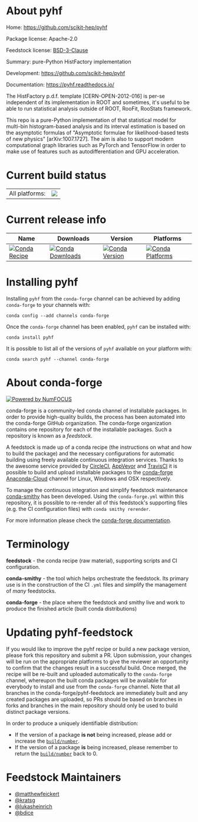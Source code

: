 About pyhf
==========

Home: https://github.com/scikit-hep/pyhf

Package license: Apache-2.0

Feedstock license: [BSD-3-Clause](https://github.com/conda-forge/pyhf-feedstock/blob/master/LICENSE.txt)

Summary: pure-Python HistFactory implementation

Development: https://github.com/scikit-hep/pyhf

Documentation: https://pyhf.readthedocs.io/

The HistFactory p.d.f. template [CERN-OPEN-2012-016] is per-se independent
of its implementation in ROOT and sometimes, it's useful to be able to run
statistical analysis outside of ROOT, RooFit, RooStats framework.

This repo is a pure-Python implementation of that statistical model for
multi-bin histogram-based analysis and its interval estimation is based on
the asymptotic formulas of "Asymptotic formulae for likelihood-based tests
of new physics" [arXiv:1007.1727]. The aim is also to support modern
computational graph libraries such as PyTorch and TensorFlow in order to
make use of features such as autodifferentiation and GPU acceleration.


Current build status
====================


<table><tr><td>All platforms:</td>
    <td>
      <a href="https://dev.azure.com/conda-forge/feedstock-builds/_build/latest?definitionId=10266&branchName=master">
        <img src="https://dev.azure.com/conda-forge/feedstock-builds/_apis/build/status/pyhf-feedstock?branchName=master">
      </a>
    </td>
  </tr>
</table>

Current release info
====================

| Name | Downloads | Version | Platforms |
| --- | --- | --- | --- |
| [![Conda Recipe](https://img.shields.io/badge/recipe-pyhf-green.svg)](https://anaconda.org/conda-forge/pyhf) | [![Conda Downloads](https://img.shields.io/conda/dn/conda-forge/pyhf.svg)](https://anaconda.org/conda-forge/pyhf) | [![Conda Version](https://img.shields.io/conda/vn/conda-forge/pyhf.svg)](https://anaconda.org/conda-forge/pyhf) | [![Conda Platforms](https://img.shields.io/conda/pn/conda-forge/pyhf.svg)](https://anaconda.org/conda-forge/pyhf) |

Installing pyhf
===============

Installing `pyhf` from the `conda-forge` channel can be achieved by adding `conda-forge` to your channels with:

```
conda config --add channels conda-forge
```

Once the `conda-forge` channel has been enabled, `pyhf` can be installed with:

```
conda install pyhf
```

It is possible to list all of the versions of `pyhf` available on your platform with:

```
conda search pyhf --channel conda-forge
```


About conda-forge
=================

[![Powered by NumFOCUS](https://img.shields.io/badge/powered%20by-NumFOCUS-orange.svg?style=flat&colorA=E1523D&colorB=007D8A)](http://numfocus.org)

conda-forge is a community-led conda channel of installable packages.
In order to provide high-quality builds, the process has been automated into the
conda-forge GitHub organization. The conda-forge organization contains one repository
for each of the installable packages. Such a repository is known as a *feedstock*.

A feedstock is made up of a conda recipe (the instructions on what and how to build
the package) and the necessary configurations for automatic building using freely
available continuous integration services. Thanks to the awesome service provided by
[CircleCI](https://circleci.com/), [AppVeyor](https://www.appveyor.com/)
and [TravisCI](https://travis-ci.com/) it is possible to build and upload installable
packages to the [conda-forge](https://anaconda.org/conda-forge)
[Anaconda-Cloud](https://anaconda.org/) channel for Linux, Windows and OSX respectively.

To manage the continuous integration and simplify feedstock maintenance
[conda-smithy](https://github.com/conda-forge/conda-smithy) has been developed.
Using the ``conda-forge.yml`` within this repository, it is possible to re-render all of
this feedstock's supporting files (e.g. the CI configuration files) with ``conda smithy rerender``.

For more information please check the [conda-forge documentation](https://conda-forge.org/docs/).

Terminology
===========

**feedstock** - the conda recipe (raw material), supporting scripts and CI configuration.

**conda-smithy** - the tool which helps orchestrate the feedstock.
                   Its primary use is in the construction of the CI ``.yml`` files
                   and simplify the management of *many* feedstocks.

**conda-forge** - the place where the feedstock and smithy live and work to
                  produce the finished article (built conda distributions)


Updating pyhf-feedstock
=======================

If you would like to improve the pyhf recipe or build a new
package version, please fork this repository and submit a PR. Upon submission,
your changes will be run on the appropriate platforms to give the reviewer an
opportunity to confirm that the changes result in a successful build. Once
merged, the recipe will be re-built and uploaded automatically to the
`conda-forge` channel, whereupon the built conda packages will be available for
everybody to install and use from the `conda-forge` channel.
Note that all branches in the conda-forge/pyhf-feedstock are
immediately built and any created packages are uploaded, so PRs should be based
on branches in forks and branches in the main repository should only be used to
build distinct package versions.

In order to produce a uniquely identifiable distribution:
 * If the version of a package **is not** being increased, please add or increase
   the [``build/number``](https://conda.io/docs/user-guide/tasks/build-packages/define-metadata.html#build-number-and-string).
 * If the version of a package **is** being increased, please remember to return
   the [``build/number``](https://conda.io/docs/user-guide/tasks/build-packages/define-metadata.html#build-number-and-string)
   back to 0.

Feedstock Maintainers
=====================

* [@matthewfeickert](https://github.com/matthewfeickert/)
* [@kratsg](https://github.com/kratsg/)
* [@lukasheinrich](https://github.com/lukasheinrich/)
* [@bdice](https://github.com/bdice/)


